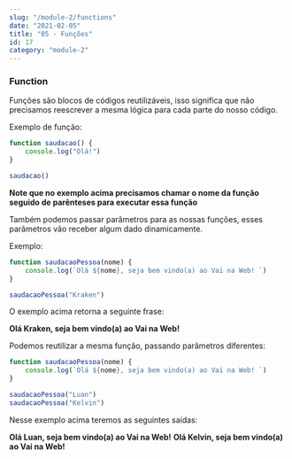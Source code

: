 ```yaml
---
slug: "/module-2/functions"
date: "2021-02-05"
title: "05 - Funções"
id: 17
category: "module-2"
---
```


### Function

Funções são blocos de códigos reutilizáveis, isso significa que não precisamos reescrever a mesma lógica para cada parte do nosso código.

Exemplo de função:

```javascript
function saudacao() {
    console.log("Olá!")
}

saudacao()
```

**Note que no exemplo acima precisamos chamar o nome da função seguido de parênteses para executar essa função**


Também podemos passar parâmetros para as nossas funções, esses parâmetros vão receber algum dado dinamicamente.

Exemplo:

```javascript
function saudacaoPessoa(nome) {
    console.log(`Olá ${nome}, seja bem vindo(a) ao Vai na Web! `)
}

saudacaoPessoa("Kraken")
```
O exemplo acima retorna a seguinte frase:

**Olá Kraken, seja bem vindo(a) ao Vai na Web!**

Podemos reutilizar a mesma função, passando parâmetros diferentes:

```javascript
function saudacaoPessoa(nome) {
    console.log(`Olá ${nome}, seja bem vindo(a) ao Vai na Web! `)
}

saudacaoPessoa("Luan")
saudacaoPessoa("Kelvin")
```

Nesse exemplo acima teremos as seguintes saídas:

**Olá Luan, seja bem vindo(a) ao Vai na Web!**
**Olá Kelvin, seja bem vindo(a) ao Vai na Web!**

